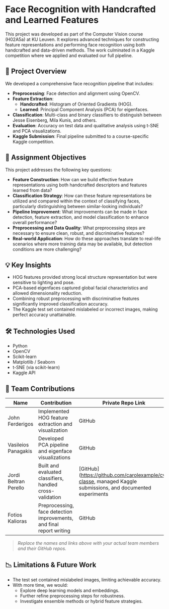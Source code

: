 # Face Recognition with Handcrafted and Learned Features

This project was developed as part of the Computer Vision course (H02A5a) at KU Leuven. It explores advanced techniques for constructing feature representations and performing face recognition using both handcrafted and data-driven methods. The work culminated in a Kaggle competition where we applied and evaluated our full pipeline.

## 📁 Project Overview

We developed a comprehensive face recognition pipeline that includes:

- **Preprocessing**: Face detection and alignment using OpenCV.
- **Feature Extraction**:
  - **Handcrafted**: Histogram of Oriented Gradients (HOG).
  - **Learned**: Principal Component Analysis (PCA) for eigenfaces.
- **Classification**: Multi-class and binary classifiers to distinguish between Jesse Eisenberg, Mila Kunis, and others.
- **Evaluation**: Accuracy on test data and qualitative analysis using t-SNE and PCA visualizations.
- **Kaggle Submission**: Final pipeline submitted to a course-specific Kaggle competition.

## 🧠 Assignment Objectives

This project addresses the following key questions:

- **Feature Construction**: How can we build effective feature representations using both handcrafted descriptors and features learned from data?
- **Classification Strategy**: How can these feature representations be utilized and compared within the context of classifying faces, particularly distinguishing between similar-looking individuals?
- **Pipeline Improvement**: What improvements can be made in face detection, feature extraction, and model classification to enhance overall performance?
- **Preprocessing and Data Quality**: What preprocessing steps are necessary to ensure clean, robust, and discriminative features?
- **Real-world Application**: How do these approaches translate to real-life scenarios where more training data may be available, but detection conditions are more challenging?

## 💡 Key Insights

- HOG features provided strong local structure representation but were sensitive to lighting and pose.
- PCA-based eigenfaces captured global facial characteristics and allowed dimensionality reduction.
- Combining robust preprocessing with discriminative features significantly improved classification accuracy.
- The Kaggle test set contained mislabeled or incorrect images, making perfect accuracy unattainable.

## 🛠️ Technologies Used

- Python
- OpenCV
- Scikit-learn
- Matplotlib / Seaborn
- t-SNE (via scikit-learn)
- Kaggle API

## 👥 Team Contributions

| Name              | Contribution                                                                 | Private Repo Link |
|-------------------|------------------------------------------------------------------------------|-------------------|
| John Ferderigos     | Implemented HOG feature extraction and visualization                         | GitHub |
| Vasileios Panagakis       | Developed PCA pipeline and eigenface visualizations                          | GitHub |
| Jordi Beltran Perello     | Built and evaluated classifiers, handled cross-validation                    | [GitHub](https://github.com/carolexample/cv-classe, managed Kaggle submissions, and documented experiments  | GitHub |
| Fotios Kalioras      | Preprocessing, face detection improvements, and final report writing         | GitHub |

> _Replace the names and links above with your actual team members and their GitHub repos._

## 📉 Limitations & Future Work

- The test set contained mislabeled images, limiting achievable accuracy.
- With more time, we would:
  - Explore deep learning models and embeddings.
  - Further refine preprocessing steps for robustness.
  - Investigate ensemble methods or hybrid feature strategies.
